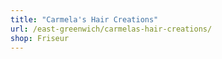 ```yaml
---
title: "Carmela's Hair Creations"
url: /east-greenwich/carmelas-hair-creations/
shop: Friseur
---
```


